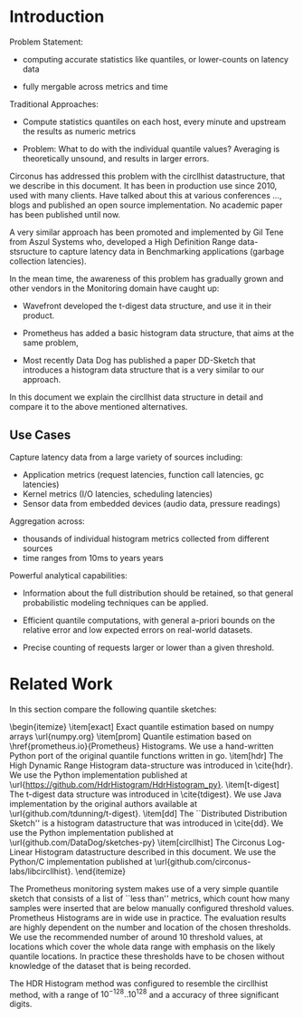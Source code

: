 # Introduction

Problem Statement:

-   computing accurate statistics like quantiles, or lower-counts on
    latency data

-   fully mergable across metrics and time

Traditional Approaches:

-   Compute statistics quantiles on each host, every minute and upstream the results as numeric metrics

-   Problem: What to do with the individual quantile values? Averaging is theoretically unsound, and results in larger
    errors.

Circonus has addressed this problem with the circllhist datastructure, that we describe in this document. It has been in
production use since 2010, used with many clients. Have talked about this at various conferences ..., blogs and
published an open source implementation. No academic paper has been published until now.

A very similar approach has been promoted and implemented by Gil Tene from Aszul Systems who, developed a High
Definition Range data-stsructure to capture latency data in Benchmarking applications (garbage collection latencies).

In the mean time, the awareness of this problem has gradually grown and other vendors in the Monitoring domain have
caught up:

-   Wavefront developed the t-digest data structure, and use it in their product.

-   Prometheus has added a basic histogram data structure, that aims at the same problem,

-   Most recently Data Dog has published a paper DD-Sketch that introduces a histogram data structure that is a very
    similar to our approach.

In this document we explain the circllhist data structure in detail and compare it to the above mentioned alternatives.

## Use Cases

Capture latency data from a large variety of sources including:

- Application metrics (request latencies, function call latencies, gc latencies)
- Kernel metrics (I/O latencies, scheduling latencies)
- Sensor data from embedded devices (audio data, pressure readings)

Aggregation across: 

- thousands of individual histogram metrics collected from different sources 
- time ranges from 10ms to years years

Powerful analytical capabilities:

- Information about the full distribution should be retained, so that general probabilistic modeling techniques can be
  applied.
  
- Efficient quantile computations, with general a-priori bounds on the relative error and low expected errors on real-world datasets.

- Precise counting of requests larger or lower than a given threshold.

# Related Work

In this section compare the following quantile sketches:

\begin{itemize}
\item[exact]
  Exact quantile estimation based on numpy arrays \url{numpy.org}
\item[prom]
  Quantile estimation based on \href{prometheus.io}{Prometheus} Histograms.
  We use a hand-written Python port of the original quantile functions written in go.
\item[hdr]
  The High Dynamic Range Histogram data-structure was introduced in \cite{hdr}.
  We use the Python implementation published at \url{https://github.com/HdrHistogram/HdrHistogram_py}.
\item[t-digest]
  The t-digest data structure was introduced in \cite{tdigest}.
  We use Java implementation by the original authors available at \url{github.com/tdunning/t-digest}.
\item[dd]
  The ``Distributed Distribution Sketch'' is a histogram datastructure that was introduced in \cite{dd}.
  We use the Python implementation published at \url{github.com/DataDog/sketches-py}
\item[circllhist]
  The Circonus Log-Linear Histogram datastructure described in this document.
  We use the Python/C implementation published at \url{github.com/circonus-labs/libcircllhist}.
\end{itemize}

The Prometheus monitoring system makes use of a very simple quantile sketch that consists of a list
of ``less than'' metrics, which count how many samples were inserted that are below manually
configured threshold values.
Prometheus Histograms are in wide use in practice.
The evaluation results are highly dependent on the number and location of the chosen thresholds.
We use the recommended number of around 10 threshold values, at locations which cover the whole
data range with emphasis on the likely quantile locations.
In practice these thresholds have to be chosen without knowledge of the dataset that is being recorded.

The HDR Histogram method was configured to resemble the circllhist method, with a range of
$10^{-128} .. 10^{128}$ and a accuracy of three significant digits.
